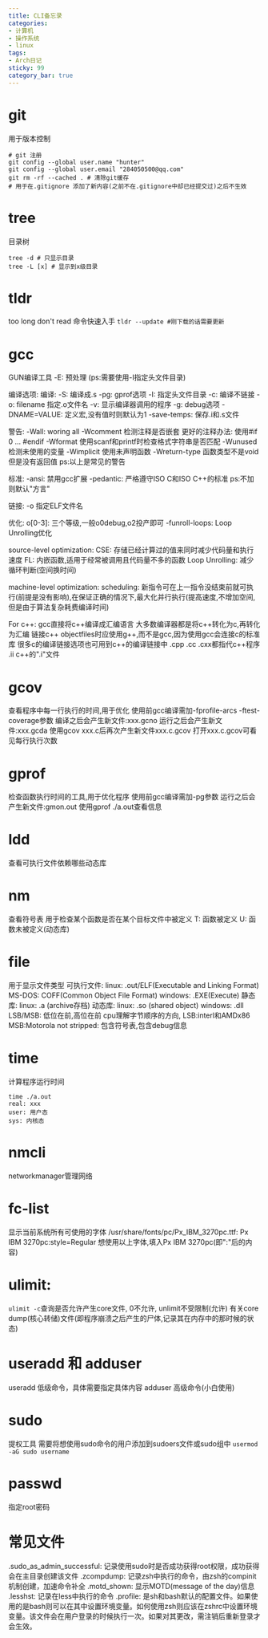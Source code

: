 ```yaml
---
title: CLI备忘录
categories:
- 计算机
- 操作系统
- linux
tags:
- Arch日记
sticky: 99
category_bar: true
---
```

# git
用于版本控制
```
# git 注册
git config --global user.name "hunter"
git config --global user.email "284050500@qq.com"
git rm -rf --cached . # 清除git缓存
# 用于在.gitignore 添加了新内容(之前不在.gitignore中却已经提交过)之后不生效
```
# tree
目录树
```
tree -d # 只显示目录
tree -L [x] # 显示到x级目录
```
# tldr
too long don't read 命令快速入手
`tldr --update #刚下载的话需要更新`
# gcc
GUN编译工具
-E: 预处理 (ps:需要使用-I指定头文件目录)

编译选项:
编译:
-S: 编译成.s
-pg: gprof选项
-I: 指定头文件目录
-c: 编译不链接
-o: filename 指定.o文件名
-v: 显示编译器调用的程序
-g: debug选项
-DNAME=VALUE: 定义宏,没有值时则默认为1 
-save-temps: 保存.i和.s文件

警告:
-Wall: woring all
-Wcomment 检测注释是否嵌套 更好的注释办法: 使用#if 0 ... #endif
-Wformat 使用scanf和printf时检查格式字符串是否匹配
-Wunused 检测未使用的变量
-Wimplicit 使用未声明函数
-Wreturn-type 函数类型不是void但是没有返回值
ps:以上是常见的警告

标准:
-ansi: 禁用gcc扩展
-pedantic: 严格遵守ISO C和ISO C++的标准
ps:不加则默认"方言"

链接:
-o 指定ELF文件名

优化:
o[0-3]: 三个等级,一般o0debug,o2投产即可
-funroll-loops: Loop Unrolling优化

source-level optimization:
CSE: 存储已经计算过的值来同时减少代码量和执行速度
FL: 内嵌函数,适用于经常被调用且代码量不多的函数
Loop Unrolling: 减少循环判断(空间换时间)

machine-level optimization:
scheduling: 新指令可在上一指令没结束前就可执行(前提是没有影响),在保证正确的情况下,最大化并行执行(提高速度,不增加空间,但是由于算法复杂耗费编译时间)

For c++:
gcc直接将c++编译成汇编语言
大多数编译器都是将c++转化为c,再转化为汇编
链接c++ objectfiles时应使用g++,而不是gcc,因为使用gcc会连接c的标准库
很多c的编译链接选项也可用到c++的编译链接中
.cpp .cc .cxx都指代c++程序
.ii c++的".i"文件
# gcov
查看程序中每一行执行的时间,用于优化
使用前gcc编译需加-fprofile-arcs -ftest-coverage参数
编译之后会产生新文件:xxx.gcno
运行之后会产生新文件:xxx.gcda
使用gcov xxx.c后再次产生新文件xxx.c.gcov
打开xxx.c.gcov可看见每行执行次数
# gprof
检查函数执行时间的工具,用于优化程序
使用前gcc编译需加-pg参数
运行之后会产生新文件:gmon.out
使用gprof ./a.out查看信息
# ldd
查看可执行文件依赖哪些动态库
# nm
查看符号表
用于检查某个函数是否在某个目标文件中被定义
T: 函数被定义
U: 函数未被定义(动态库)
# file
用于显示文件类型
可执行文件:
linux: .out/ELF(Executable and Linking Format)
MS-DOS: COFF(Common Object File Format)
windows: .EXE(Execute)
静态库:
linux: .a (archive存档)
动态库:
linux: .so (shared object)
windows: .dll
LSB/MSB: 低位在前,高位在前 cpu理解字节顺序的方向, LSB:interl和AMDx86 MSB:Motorola
not stripped: 包含符号表,包含debug信息
# time
计算程序运行时间
```
time ./a.out
real: xxx
user: 用户态
sys: 内核态
```
# nmcli
networkmanager管理网络
# fc-list
显示当前系统所有可使用的字体
/usr/share/fonts/pc/Px_IBM_3270pc.ttf: Px IBM 3270pc:style=Regular
想使用以上字体,填入Px IBM 3270pc(即":"后的内容)
# ulimit: 
`ulimit -c`查询是否允许产生core文件, 0不允许, unlimit不受限制(允许)
有关core dump(核心转储)文件(即程序崩溃之后产生的尸体,记录其在内存中的那时候的状态)
# useradd 和 adduser
useradd 低级命令，具体需要指定具体内容
adduser 高级命令(小白使用)
# sudo
提权工具
需要将想使用sudo命令的用户添加到sudoers文件或sudo组中
`usermod -aG sudo username`
# passwd
指定root密码
# 常见文件 
.sudo_as_admin_successful: 记录使用sudo时是否成功获得root权限，成功获得会在主目录创建该文件
.zcompdump: 记录zsh中执行的命令，由zsh的compinit机制创建，加速命令补全
.motd_shown: 显示MOTD(message of the day)信息
.lesshst: 记录在less中执行的命令
.profile: 是sh和bash默认的配置文件。如果使用的是bash则可以在其中设置环境变量。如何使用zsh则应该在zshrc中设置环境变量。该文件会在用户登录的时候执行一次。如果对其更改，需注销后重新登录才会生效。
